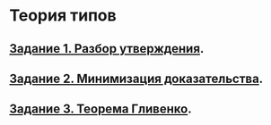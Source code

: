 # Теория типов

## [ Задание 1. Разбор утверждения](task_1).

## [Задание 2. Минимизация доказательства](task_2).

## [Задание 3. Теорема Гливенко](task_3).


